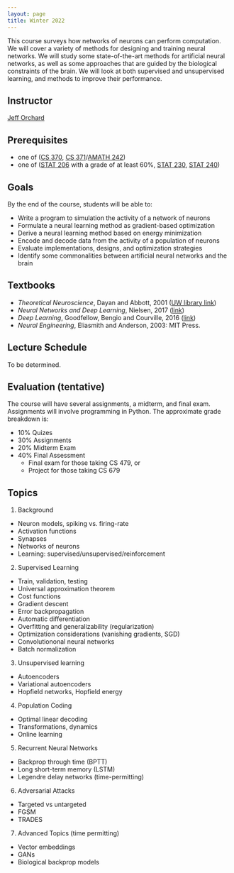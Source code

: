 ```yaml
---
layout: page
title: Winter 2022
---
```


This course surveys how networks of neurons can perform computation. We will cover a variety of methods for designing and training neural networks. We will study some state-of-the-art methods for artificial neural networks, as well as some approaches that are guided by the biological constraints of the brain. We will look at both supervised and unsupervised learning, and methods to improve their performance.

## Instructor
[Jeff Orchard](http://cs.uwaterloo.ca/~jorchard)

## Prerequisites
- one of ([CS 370](http://www.ucalendar.uwaterloo.ca/1920/COURSE/course-CS.html#CS370), [CS 371](http://www.ucalendar.uwaterloo.ca/1920/COURSE/course-CS.html#CS371)/[AMATH 242](http://www.ucalendar.uwaterloo.ca/1920/COURSE/course-AMATH.html#AMATH242))
- one of ([STAT 206](https://ucalendar.uwaterloo.ca/2021/COURSE/course-STAT.html#STAT206) with a grade of at least 60%, [STAT 230](https://ucalendar.uwaterloo.ca/2021/COURSE/course-STAT.html#STAT230), [STAT 240](https://ucalendar.uwaterloo.ca/2021/COURSE/course-STAT.html#STAT240))

## Goals
By the end of the course, students will be able to:
- Write a program to simulation the activity of a network of neurons
- Formulate a neural learning method as gradient-based optimization
- Derive a neural learning method based on energy minimization
- Encode and decode data from the activity of a population of neurons
- Evaluate implementations, designs, and optimization strategies
- Identify some commonalities between artificial neural networks and the brain

## Textbooks
- *Theoretical Neuroscience*, Dayan and Abbott, 2001 ([UW library link](http://books.scholarsportal.info.proxy.lib.uwaterloo.ca/viewdoc.html?id=/ebooks/ebooks2/pda/2011-12-01/1/11936.9780262041997))
- *Neural Networks and Deep Learning*, Nielsen, 2017 ([link](http://neuralnetworksanddeeplearning.com/index.html))
- *Deep Learning*, Goodfellow, Bengio and Courville, 2016 ([link](http://www.deeplearningbook.org/))
- *Neural Engineering*, Eliasmith and Anderson, 2003: MIT Press.

## Lecture Schedule
To be determined.

## Evaluation (tentative)
The course will have several assignments, a midterm, and final exam. Assignments will involve programming in Python. The approximate grade breakdown is:
- 10% Quizes
- 30% Assignments
- 20% Midterm Exam
- 40% Final Assessment
  - Final exam for those taking CS 479, or
  - Project for those taking CS 679

## Topics

1. Background
- Neuron models, spiking vs. firing-rate
- Activation functions
- Synapses
- Networks of neurons
- Learning: supervised/unsupervised/reinforcement

2. Supervised Learning
- Train, validation, testing
- Universal approximation theorem
- Cost functions
- Gradient descent
- Error backpropagation
- Automatic differentiation
- Overfitting and generalizability (regularization)
- Optimization considerations (vanishing gradients, SGD)
- Convolutiononal neural networks
- Batch normalization

3. Unsupervised learning
- Autoencoders
- Variational autoencoders
- Hopfield networks, Hopfield energy

4. Population Coding
- Optimal linear decoding
- Transformations, dynamics
- Online learning

5. Recurrent Neural Networks
- Backprop through time (BPTT)
- Long short-term memory (LSTM)
- Legendre delay networks (time-permitting)

6. Adversarial Attacks
- Targeted vs untargeted
- FGSM
- TRADES

7. Advanced Topics (time permitting)
- Vector embeddings
- GANs
- Biological backprop models
